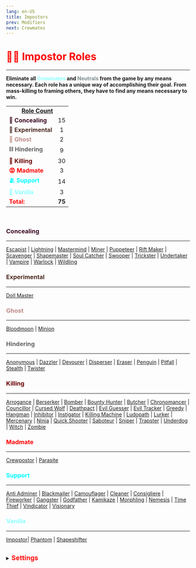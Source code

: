 ```yaml
---
lang: en-US
title: Impostors
prev: Modifiers
next: Crewmates
---
```


# <font color=red>🦹‍♂️ <b>Impostor Roles</b></font>
---

<b>Eliminate all <font color=#8cffff>Crewmates</font> and <font color=#7f8c8d>Neutrals</font> from the game by any means necessary. Each role has a unique way of accomplishing their goal. From mass-killing to framing others, they have to find any means necessary to win.</b><br>

<table>
<tr>
<td colspan="2" align="center"><b><u>Role Count</u></b></td>
</tr>

<tr>
<td><font color=#3b0722><b>👣 Concealing</b></font></td>
<td align="center">15</td>
</tr>

<tr>
<td><font color=#4d2b22><b>🚧 Experimental</b></font></td>
<td align="center">1</td>
</tr>

<tr>
<td><font color=#bd8b88><b>👻 Ghost</b></font></td>
<td align="center">2</td>
</tr>

<tr>
<td><font color=#636363><b>⛓️ Hindering</b></font></td>
<td align="center">9</td>
</tr>

<tr>
<td><font color=#6a0000><b>🔪 Killing</b></font></td>
<td align="center">30</td>
</tr>

<tr>
<td><font color=red><b>😡 Madmate</b></font></td>
<td align="center">3</td>
</tr>

<tr>
<td><font color=#00ffff><b>🫂 Support</b></font> </td>
<td align="center">14</td>
</tr>

<tr>
<td><font color=#8cffff><b>🍦 Vanilla</b></font> </td>
<td align="center">3</td>
</tr>

<tr>
<td><font color=red><b>Total:</b></font></td>
<td align="center"><b>75</b></td>
</tr>

</table>
<br>

### <font color=#3b0722><b>Concealing</b></font>
---
[Escapist](/options/Impostors/Concealing/Escapist.html) | [Lightning](/options/Impostors/Concealing/Lightning.html) | [Mastermind](/options/Impostors/Concealing/Mastermind.html) | [Miner](/options/Impostors/Concealing/Miner.html) | [Puppeteer](/options/Impostors/Concealing/Puppeteer.html) | [Rift Maker](/options/Impostors/Concealing/RiftMaker.html) | [Scavenger](/options/Impostors/Concealing/Scavenger.html) | [Shapemaster](/options/Impostors/Concealing/Shapemaster.html) | [Soul Catcher](/options/Impostors/Concealing/SoulCatcher.html) | [Swooper](/options/Impostors/Concealing/Swooper.html) | [Trickster](/options/Impostors/Concealing/Trickster.html) | [Undertaker](/options/Impostors/Concealing/Undertaker.html) | [Vampire](/options/Impostors/Concealing/Vampire.html) | [Warlock](/options/Impostors/Concealing/Warlock.html) | [Wildling](/options/Impostors/Concealing/Wildling.html)
<br>

### <font color=#4d2b22><b>Experimental</b></font>
---
[Doll Master](/options/Impostors/Experimental/DollMaster.html)

### <font color=#bd8b88><b>Ghost</b></font>
---
[Bloodmoon](/options/Impostors/Ghost/Bloodmoon.html) | [Minion](/options/Impostors/Ghost/Minion.html)

### <font color=#636363><b>Hindering</b></font>
---
[Anonymous](/options/Impostors/Hindering/Anonymous.html) | [Dazzler](/options/Impostors/Hindering/Dazzler.html) | [Devourer](/options/Impostors/Hindering/Devourer.html) | [Disperser](/options/Impostors/Hindering/Disperser.html) | [Eraser](/options/Impostors/Hindering/Eraser.html) | [Penguin](/options/Impostors/Hindering/Penguin.html) | [Pitfall](/options/Impostors/Hindering/Pitfall.html) | [Stealth](/options/Impostors/Hindering/Stealth.html) | [Twister](/options/Impostors/Hindering/Twister.html)
<br>

### <font color=#6a0000><b>Killing</b></font>
---
[Arrogance](/options/Impostors/Killing/Arrogance.html) | [Berserker](/options/Impostors/Killing/Berserker.html) | [Bomber](/options/Impostors/Killing/Bomber.html) | [Bounty Hunter](/options/Impostors/Killing/BountyHunter.html) | [Butcher](/options/Impostors/Killing/Butcher.html) | [Chronomancer](/options/Impostors/Killing/Chronomancer.html) | [Councillor](/options/Impostors/Killing/Councillor.html) | [Cursed Wolf](/options/Impostors/Killing/CursedWolf.html) | [Deathpact](/options/Impostors/Killing/Deathpact.html) | [Evil Guesser](/options/Impostors/Killing/EvilGuesser.html) | [Evil Tracker](/options/Impostors/Killing/EvilTracker.html) | [Greedy](/options/Impostors/Killing/Greedy.html) | [Hangman](/options/Impostors/Killing/Hangman.html) | [Inhibitor](/options/Impostors/Killing/Inhibitor.html) | [Instigator](/options/Impostors/Killing/Instigator.html) | [Killing Machine](/options/Impostors/Killing/KillingMachine.html) | [Ludopath](/options/Impostors/Killing/Ludopath.html) | [Lurker](/options/Impostors/Killing/Lurker.html) | [Mercenary](/options/Impostors/Killing/Mercenary.html) | [Ninja](/options/Impostors/Killing/Ninja.html) | [Quick Shooter](/options/Impostors/Killing/Quickshooter.html) | [Saboteur](/options/Impostors/Killing/Saboteur.html) | [Sniper](/options/Impostors/Killing/Sniper.html) | [Trapster](/options/Impostors/Killing/Trapster.html) | [Underdog](/options/Impostors/Killing/Underdog.html) | [Witch](/options/Impostors/Killing/Witch.html) | [Zombie](/options/Impostors/Killing/Witch.html)
<br>

### <font color=red><b>Madmate</b></font>
---
[Crewpostor](/options/Impostors/Madmate/Crewpostor.html) | [Parasite](/options/Impostors/Madmate/Parasite.html)
<br>

### <font color=#00ffff><b>Support</b></font>
---
[Anti Adminer](/options/Impostors/Support/AntiAdminer.html) | [Blackmailer](/options/Impostors/Support/Blackmailer.html) | [Camouflager](/options/Impostors/Support/Camouflager.html) | [Cleaner](/options/Impostors/Support/Cleaner.html) | [Consigliere](/options/Impostors/Support/Consigliere.html) | [Fireworker](/options/Impostors/Support/Fireworker.html) | [Gangster](/options/Impostors/Support/Gangster.html) | [Godfather](/options/Impostors/Support/Godfather.html) | [Kamikaze](/options/Impostors/Support/Kamikaze.html) | [Morphling](/options/Impostors/Support/Morphling.html) | [Nemesis](/options/Impostors/Support/Nemesis.html) | [Time Thief](/options/Impostors/Support/TimeThief.html) | [Vindicator](/options/Impostors/Support/Vindicator.html) | [Visionary](/options/Impostors/Support/Visionary.html)
<br>

### <font color=#8cffff><b>Vanilla</b></font>
---
[Impostor](/options/Impostors/Vanilla/Impostor.html)| [Phantom](/options/Phantom/Vanilla/Shapeshifter.html) | [Shapeshifter](/options/Impostors/Vanilla/Shapeshifter.html)
<br>

<br>

<details>
<summary><font color=red size='4em'><b>Settings</b></font></summary>
<br>
Below are settings to make the game more balanced based on your lobby's style of gameplay:

* <font color=red>Impostors</font> know the roles of other <font color=red>Impostors</font>
  * You'll know the roles of other <font color=red>Impostors</font> by their role below their name and <font color=red>red</font> color
  * You can turn this <font color=green>ON</font> or <font color=red>OFF</font>
* <font color=red>Impostors</font> know <font color=red>Madmates</font>
  * You'll know the <font color=red>Madmate(s)</font> by their role below their name and <font color=red>red</font> color
  * You can turn this <font color=green>ON</font> or <font color=red>OFF</font>
* <font color=red>Impostors</font> can kill <font color=red>Madmates</font>
  * <font color=red>Impostors</font> can kill <font color=red>Madmate(s)</font> using their respective kill button ability
  * You can turn this <font color=green>ON</font> or <font color=red>OFF</font>
<br><br>

* <font color=red>Madmates</font> know each other
  * You'll know who the other <font color=red>Mamdates</font> are by their <font color=red>red</font> color name
  * You can turn this <font color=green>ON</font> or <font color=red>OFF</font>
* <font color=red>Madmates</font> know <font color=red>Impostors</font>
  * You'll know the roles of other <font color=red>Impostors</font> by their role below their name and <font color=red>red</font> color
  * You can turn this <font color=green>ON</font> or <font color=red>OFF</font>
* <font color=red>Madmates</font> can kill <font color=red>Impostors</font>
  * <font color=red>Madmates</font> with <font color=b22222>Killing</font> roles will be able to kill <font color=red>Impostors</font>
  * You can turn this <font color=green>ON</font> or <font color=red>OFF</font>
* <font color=red>Madmates</font> have <font color=red>Impostor</font> vision
  * <font color=red>Madmates</font> have maximum vision
  * You can turn this <font color=green>ON</font> or <font color=red>OFF</font>
* <font color=red>Madmates</font> can fix sabotages
  * Turning this <font color=green>ON</font> will essentially give <font color=red>Madmates</font> the [Fool](#fool) Add-on by default.
  * You can turn this <font color=green>ON</font> or <font color=red>OFF</font>
<br><br>

* <font color=red>Refugee</font>'s Kill Cooldown
  * The cooldown for <font color=red>Refugee</font>'s kill ability
<br><br>

* Default Shapeshift Cooldown
  * The default cooldown for any <font color=red>Impostor</font> with the ability to shapeshift
  * From 5 (minumum) to 995 (maximum) seconds with 5 seconds intervals
* <font color=red>Impostors</font> can't sabotage after they've die
  * <font color=red>Impostors</font> can't call any sabotages after they die
  * You can turn this <font color=green>ON</font> or <font color=red>OFF</font>
</details>